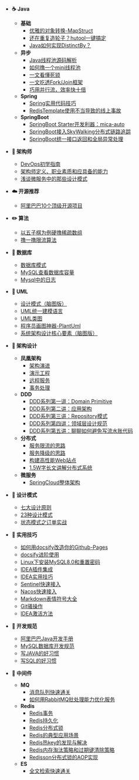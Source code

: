 <!-- - [:octocat: 首页](/README) -->   
<!-- - :memo: 目录 -->
- **☕ Java**
    - **基础**
        - [优雅的对象转换-MapStruct](/Java/MapStruct.md)
        - [还在重复造轮子？hutool一键搞定](/Java/Hutool.md)
        - [Java如何实现DistinctBy？](/Java/DistinctBy.md)
    - **异步**
        - [Java线程池源码解析](/Java/ThreadPool.md)
        - [如何撸一个mini线程池](/Java/Mini-ThreadPool.md)
        - [一文看懂死锁](/Java/DeadLock.md)
        - [一文吃透Fork/Join框架](/Java/ForkJoin.md)
        - [巧用并行流，效率快十倍](/Java/ParallelStream.md)
    - **Spring**
        - [Spring实用代码技巧](/Java/Spring/Spring-Code-Skill.md)
        - [RedisTemplate使用不当导致的线上事故](/Java/Spring/RedisTemplate-Incorrect-Use.md)
    - **SpringBoot**
        - [SpringBoot Starter开发利器：mica-auto](/Java/SpringBoot/Mica-Auto.md)
        - [SpringBoot接入SkyWalking分布式链路追踪](/Java/SpringBoot/SpringBoot-SkyWalking.md)
        - [SpringBoot统一接口返回和全局异常处理](/Java/SpringBoot/SpringBoot-ApiResult-GlobelException.md)

- **📝 架构师**
    - [DevOps初学指南](/Architect/DevOps-Begin-Guide.md)
    - [架构师定义、职业素质和应具备的能力](/Architect/Architect-Definition.md)
    - [浅谈微服务中的那些设计模式](/Architect/Micro-Service-Design-Pattern.md)
- **☁️ 开源推荐**
    - [阿里巴巴10个顶级开源项目](/OpenSource/Ali-Top-Ten-Open-Project.md)
- **✏️ 算法**
    - [以五子棋为例硬撸稀疏数组](/Algorithm/Sparse-Array.md)
    - [撸一撸限流算法](/Algorithm/RateLimit-Algorithm.md)
- **💾 数据库**
    - [数据库模式](/Database/Database-Schema.md)
    - [MySQL查看数据库容量](/Database/MySQL-Capacity.md)
    - [Mysql中的日志](/Database/Mysql-Log.md)
- **📐 UML**
    - [设计模式（脑图版）](/UML/Design-Pattern.md)
    - [UML统一建模语言](/UML/UML.md)
    - [UML类图](/UML/UML-Class.md)
    - [程序员画图神器-PlantUml](/UML/PlantUml.md)
    - [系统架构设计核心要素（脑图版）](/UML/System-Architecture-Design-Core.md)
- **👑 架构设计**
    - **凤凰架构**
        - [架构演进](/Architecture/Phoenix/Architecture-Evolution.md)
        - [演示工程](/Architecture/Phoenix/Demo-Project.md)
        - [远程服务](/Architecture/Phoenix/Remote-Service.md)
        - [事务处理](/Architecture/Phoenix/Transaction-Process.md)
    - **DDD**
        - [DDD系列第一讲：Domain Primitive](/Architecture/DDD/Domain-Primitive.md)
        - [DDD系列第二讲：应用架构](/Architecture/DDD/Application-Architecture.md)
        - [DDD系列第三讲：Repository模式](/Architecture/DDD/Repository-Mode.md)
        - [DDD系列第四讲：领域层设计规范](/Architecture/DDD/Domain-Design-Specification.md)
        - [DDD系列第五讲：聊聊如何避免写流水账代码](/Architecture/DDD/Avoid-Flow-Account-Code.md)
    - **分布式**
        - [服务限流的思路](/Architecture/Service-RateLimit.md)
        - [服务降级的思路](/Architecture/Service-Fallback.md)
        - [构建高性能Web站点](/Architecture/High-Performance-Web-Site.md)
        - [1.5W字长文讲解分布式系统](/Architecture/Distribute-System.md)
    - **微服务**
        - [SpringCloud整体架构](/Architecture/SpringCloud/SpringCloud-Architecture.md)
- **🎯 设计模式**
    - [七大设计原则](/DesignPattern/Seven-Design-Principle.md)
    - [23种设计模式](/DesignPattern/Design-Pattern.md)
    - [状态模式之订单实战](/DesignPattern/State-Pattern.md)
- **🔧 实用技巧**
    - [如何用docsify改造你的Github-Pages](/Skill/Docsify-Github-Pages.md)
    - [docsify进阶使用](/Skill/Docsify-Advanced.md)
    - [Linux下安装MySQL8.0和重置密码](/Skill/Linux-MySQL.md)
    - [IDEA插件集成](/Skill/IDEA-Plugin.md)
    - [IDEA实用技巧](/Skill/IDEA-Skill.md)
    - [Sentinel快速接入](/Skill/Sentinel-Quick-Use.md)
    - [Nacos快速接入](/Skill/Nacos-Quick-Use.md)
    - [Markdown表情符号大全](/Skill/Markdown-Emoji.md)
    - [Git骚操作](/Skill/Git-Config.md)
    - [IDEA激活方法](/Skill/IDEA-Activate.md)
- **📘 开发规范**
    - [阿里巴巴Java开发手册](/Specification/Ali-Java-Specification.md)
    - [MySQL数据库开发规范](/Specification/MySQL-Specification.md)
    - [写JAVA的好习惯](/Specification/JAVA-Good-Habits.md)
    - [写SQL的好习惯](/Specification/SQL-Good-Habits.md)
- **🚀 中间件**
    - **MQ**
        - [消息队列快速通关](/Middleware/MQ/MQ-Quick-Study.md)
        - [如何用RabbitMQ批处理能力优化服务](/Middleware/MQ/RabbitMQ-Batch.md)
    - **Redis**        
        - [Redis事务](/Middleware/Redis/Redis-Transaction.md)
        - [Redis持久化](/Middleware/Redis/Redis-Persistence.md)
        - [Redis分布式锁](/Middleware/Redis/Redis-Distribute-Lock.md)
        - [Redis的典型应用场景](/Middleware/Redis/Redis-Use-Scene.md)
        - [Redis热key的发现与解决](/Middleware/Redis/Redis-Hotkey.md)
        - [Redis内存淘汰策略和过期键清除策略](/Middleware/Redis/Redis-Memory-Retirement-Policy.md)
        - [Redisson分布式锁的AOP实现](/Middleware/Redis/Redisson-Distribute-Lock.md)
    - **ES**
      - [全文检索快速通关](/Middleware/ES/Full-Text-Search.md)